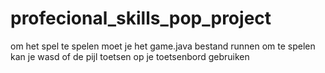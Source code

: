 # profecional_skills_pop_project

om het spel te spelen moet je het game.java bestand runnen
om te spelen kan je wasd of de  pijl toetsen op je toetsenbord gebruiken
